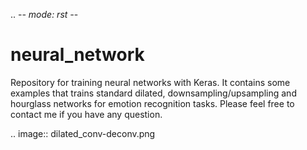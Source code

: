 .. -*- mode: rst -*-

neural_network
================

Repository for training neural networks with Keras. 
It contains some examples that trains standard dilated, downsampling/upsampling and hourglass networks for emotion recognition tasks. Please feel free to contact me if you have any question.

.. image:: dilated_conv-deconv.png


